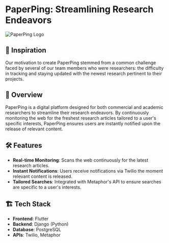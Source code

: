 # PaperPing: Streamlining Research Endeavors

![PaperPing Logo](path_to_logo.png) 

## 🌟 Inspiration
Our motivation to create PaperPing stemmed from a common challenge faced by several of our team members who were researchers: the difficulty in tracking and staying updated with the newest research pertinent to their projects.

## 🚀 Overview
PaperPing is a digital platform designed for both commercial and academic researchers to streamline their research endeavors. By continuously monitoring the web for the freshest research articles tailored to a user's specific interests, PaperPing ensures users are instantly notified upon the release of relevant content.

## 🛠️ Features
- **Real-time Monitoring**: Scans the web continuously for the latest research articles.
- **Instant Notifications**: Users receive notifications via Twilio the moment relevant content is released.
- **Tailored Searches**: Integrated with Metaphor's API to ensure searches are specific to a user's interests.

## 🏗️ Tech Stack
- **Frontend**: Flutter
- **Backend**: Django (Python)
- **Database**: PostgreSQL
- **APIs**: Twilio, Metaphor
